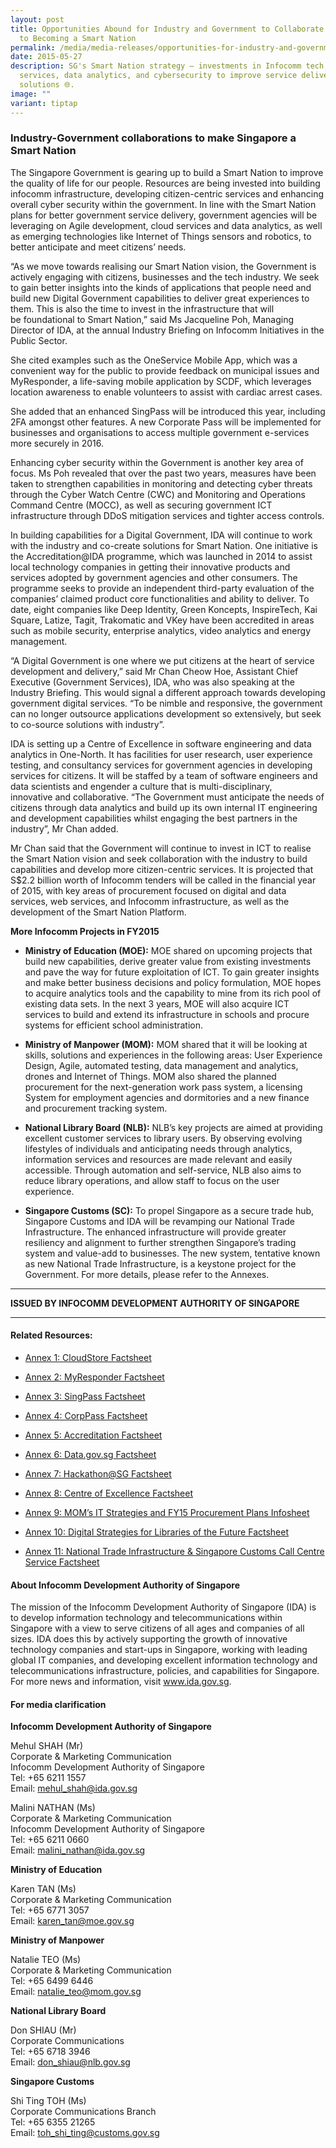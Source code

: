 ```yaml
---
layout: post
title: Opportunities Abound for Industry and Government to Collaborate in Effort
  to Becoming a Smart Nation
permalink: /media/media-releases/opportunities-for-industry-and-government-collaborate-to-become-smart-nation/
date: 2015-05-27
description: SG's Smart Nation strategy — investments in Infocomm tech, cloud
  services, data analytics, and cybersecurity to improve service delivery and
  solutions 🌐.
image: ""
variant: tiptap
---
```

<h3>Industry-Government collaborations to make Singapore a Smart Nation</h3>
<p>The Singapore Government is gearing up to build a Smart Nation to improve
the quality of life for our people. Resources are&nbsp;being invested&nbsp;into
building infocomm infrastructure, developing citizen-centric services and
enhancing overall cyber security within the government. In line with the
Smart Nation plans for better government service delivery, government agencies
will&nbsp;be leveraging on&nbsp;Agile development, cloud services and data
analytics, as well as emerging technologies like Internet of Things sensors
and robotics, to better anticipate and meet citizens’ needs.</p>
<p>“As we&nbsp;move towards realising&nbsp;our Smart Nation vision, the Government
is actively engaging with citizens, businesses and the tech industry. We
seek to gain better insights into the kinds of applications&nbsp;that people&nbsp;need
and build new Digital Government capabilities to deliver great experiences
to them. This is also the time to invest in the infrastructure&nbsp;that
will be&nbsp;foundational to Smart Nation,” said Ms Jacqueline Poh, Managing
Director of IDA, at the annual Industry Briefing on Infocomm Initiatives
in the Public Sector.</p>
<p>She cited examples such as the OneService Mobile App,&nbsp;which was&nbsp;a
convenient way for the public to provide feedback on municipal issues and
MyResponder, a life-saving mobile application by SCDF, which leverages
location awareness to enable volunteers to assist with cardiac arrest cases.</p>
<p>She added that an enhanced SingPass will be introduced this year, including
2FA&nbsp;amongst&nbsp;other features.&nbsp;A&nbsp;new Corporate Pass will
be implemented for businesses and organisations to access multiple government
e-services more securely&nbsp;in 2016.</p>
<p>Enhancing cyber security within the Government is another&nbsp;key&nbsp;area
of focus. Ms Poh revealed that over the past two years, measures have been
taken to strengthen capabilities in monitoring and detecting cyber threats
through the Cyber Watch Centre (CWC) and Monitoring and Operations Command
Centre (MOCC), as well as securing government ICT infrastructure through
DDoS mitigation services and tighter access controls.</p>
<p>In building capabilities for a Digital Government, IDA will continue to
work with the industry and co-create solutions for Smart Nation. One initiative
is the Accreditation@IDA programme, which was launched in 2014 to assist
local technology companies in getting their innovative products and services
adopted by government agencies and other consumers. The programme seeks
to provide an independent third-party evaluation of the companies’ claimed
product core functionalities and&nbsp;ability to deliver. To date, eight
companies&nbsp;like Deep&nbsp;Identity, Green Koncepts, InspireTech, Kai
Square, Latize, Tagit, Trakomatic and&nbsp;VKey&nbsp;have&nbsp;been accredited&nbsp;in&nbsp;areas
such as&nbsp;mobile security, enterprise analytics, video analytics and
energy management.</p>
<p>“A Digital Government is one where we put citizens at the heart of service
development and delivery,” said Mr Chan Cheow Hoe, Assistant Chief Executive
(Government Services), IDA,&nbsp;who was&nbsp;also speaking at the Industry
Briefing.&nbsp;This would signal a different approach&nbsp;towards&nbsp;developing
government digital services. “To be nimble and responsive, the government
can no longer outsource applications development so extensively,&nbsp;but
seek to co-source solutions with industry”.</p>
<p>IDA is setting up a Centre of Excellence in software engineering and data
analytics&nbsp;in One-North.&nbsp;It has facilities for user research,
user experience testing, and consultancy services for government agencies
in developing services for citizens.&nbsp;It will&nbsp;be staffed&nbsp;by
a team of software engineers and data scientists and&nbsp;engender a culture
that is&nbsp;multi-disciplinary, innovative&nbsp;and collaborative.&nbsp;“The
Government must anticipate the needs of citizens through data analytics
and build up its own internal IT engineering and development capabilities
whilst engaging the best partners in the industry”, Mr Chan added.</p>
<p>Mr Chan said that the Government will continue to invest in ICT to realise
the Smart Nation vision and seek collaboration with the industry to build
capabilities and develop more citizen-centric services. It&nbsp;is projected&nbsp;that
S$2.2 billion worth of Infocomm tenders will&nbsp;be called&nbsp;in the
financial year of 2015, with&nbsp;key&nbsp;areas of procurement focused
on digital and data services, web services, and Infocomm infrastructure,
as well as the development of the Smart Nation Platform.</p>
<p><strong>More Infocomm Projects in FY2015</strong>
</p>
<ul data-tight="true" class="tight">
<li>
<p><strong>Ministry of Education (MOE):</strong>&nbsp;MOE shared on upcoming
projects that build new capabilities, derive&nbsp;greater&nbsp;value from
existing investments and pave the way for future exploitation of ICT. To
gain&nbsp;greater&nbsp;insights and make better business decisions and
policy formulation, MOE hopes to acquire analytics tools and the capability
to mine from its rich pool of existing data sets. In the next&nbsp;3&nbsp;years,
MOE will also acquire ICT services to build and extend its&nbsp;infrastructure
in schools&nbsp;and procure systems for efficient school administration.</p>
</li>
<li>
<p><strong>Ministry of Manpower (MOM):</strong> MOM shared that it will&nbsp;be
looking&nbsp;at skills, solutions and experiences in the following areas:
User Experience Design, Agile, automated testing, data management and analytics,
drones and&nbsp;Internet&nbsp;of Things. MOM also shared the planned procurement
for the next-generation work pass system,&nbsp;a&nbsp;licensing System
for employment agencies and dormitories and a new finance and procurement
tracking system.</p>
</li>
<li>
<p><strong>National Library Board (NLB):</strong>&nbsp;NLB’s key projects&nbsp;are
aimed at providing excellent customer services&nbsp;to library users. By
observing&nbsp;evolving lifestyles of individuals&nbsp;and anticipating
needs through analytics, information services and resources are made relevant
and easily accessible. Through automation and self-service, NLB also aims
to reduce library operations,&nbsp;and allow staff to focus on the user
experience.</p>
</li>
<li>
<p><strong>Singapore Customs (SC):</strong> To propel Singapore as a secure
trade hub, Singapore Customs and IDA will&nbsp;be revamping&nbsp;our National
Trade Infrastructure. The enhanced infrastructure will provide greater
resiliency and alignment to further strengthen Singapore’s trading system
and&nbsp;value-add&nbsp;to businesses. The new system,&nbsp;tentative known
as&nbsp;new National Trade Infrastructure, is a keystone project for the
Government.&nbsp;For more details, please refer to the Annexes.</p>
</li>
</ul>
<hr>
<p><strong>ISSUED BY INFOCOMM DEVELOPMENT AUTHORITY OF SINGAPORE</strong>
</p>
<hr>
<h4>Related Resources:</h4>
<ul data-tight="true" class="tight">
<li>
<p><a href="https://www.tech.gov.sg/files/media/media-releases/2015/05/Annex1pdf.pdf" class="editor-rtfLink" rel="noopener noreferrer nofollow" target="_blank">Annex 1: CloudStore Factsheet</a>
</p>
</li>
<li>
<p><a href="https://www.tech.gov.sg/files/media/media-releases/2015/05/Annex2pdf.pdf" class="editor-rtfLink" rel="noopener noreferrer nofollow" target="_blank">Annex 2: MyResponder Factsheet</a>
</p>
</li>
<li>
<p><a href="https://www.tech.gov.sg/files/media/media-releases/2015/05/Annex3pdf.pdf" class="editor-rtfLink" rel="noopener noreferrer nofollow" target="_blank">Annex 3: SingPass Factsheet</a>
</p>
</li>
<li>
<p><a href="https://www.tech.gov.sg/files/media/media-releases/2015/05/Annex4pdf.pdf" class="editor-rtfLink" rel="noopener noreferrer nofollow" target="_blank">Annex 4: CorpPass Factsheet</a>
</p>
</li>
<li>
<p><a href="https://www.tech.gov.sg/files/media/media-releases/2015/05/Annex5pdf.pdf" class="editor-rtfLink" rel="noopener noreferrer nofollow" target="_blank">Annex 5: Accreditation Factsheet</a>
</p>
</li>
<li>
<p><a href="https://www.tech.gov.sg/files/media/media-releases/2015/05/Annex6pdf.pdf" class="editor-rtfLink" rel="noopener noreferrer nofollow" target="_blank">Annex 6: </a>
<a href="https://www.tech.gov.sg/files/media/media-releases/2015/05/Annex1pdf.pdf" rel="noopener noreferrer nofollow" target="_blank">Data.gov.sg</a><a href="https://www.tech.gov.sg/files/media/media-releases/2015/05/Annex6pdf.pdf" class="editor-rtfLink" rel="noopener noreferrer nofollow" target="_blank"> Factsheet</a>
</p>
</li>
<li>
<p><a href="https://www.tech.gov.sg/files/media/media-releases/2015/05/Annex7pdf.pdf" class="editor-rtfLink" rel="noopener noreferrer nofollow" target="_blank">Annex 7: Hackathon@SG Factsheet</a>
</p>
</li>
<li>
<p><a href="https://www.tech.gov.sg/files/media/media-releases/2015/05/Annex8pdf.pdf" class="editor-rtfLink" rel="noopener noreferrer nofollow" target="_blank">Annex 8: Centre of Excellence Factsheet</a>
</p>
</li>
<li>
<p><a href="https://www.tech.gov.sg/files/media/media-releases/2015/05/Annex9pdf.pdf" class="editor-rtfLink" rel="noopener noreferrer nofollow" target="_blank">Annex&nbsp;9: MOM’s IT Strategies and FY15 Procurement Plans Infosheet</a>
</p>
</li>
<li>
<p><a href="https://www.tech.gov.sg/files/media/media-releases/2015/05/Annex10pdf.pdf" class="editor-rtfLink" rel="noopener noreferrer nofollow" target="_blank">Annex&nbsp;10: Digital Strategies for Libraries of the Future Factsheet</a>
</p>
</li>
<li>
<p><a href="https://www.tech.gov.sg/files/media/media-releases/2015/05/Annex11pdf.pdf" class="editor-rtfLink" rel="noopener noreferrer nofollow" target="_blank">Annex&nbsp;11: National Trade Infrastructure &amp; Singapore Customs Call Centre Service Factsheet</a>
</p>
</li>
</ul>
<h4>About Infocomm Development Authority of Singapore</h4>
<p>The mission of the Infocomm Development Authority of Singapore (IDA) is
to develop information technology and telecommunications within Singapore&nbsp;with
a view to serve&nbsp;citizens of all ages and companies of all sizes. IDA
does this by actively supporting the growth of innovative technology companies
and start-ups in Singapore, working with leading global IT companies, and
developing excellent information technology and telecommunications infrastructure,
policies, and capabilities for Singapore. For more news and information,
visit <a href="https://www.tech.gov.sg/files/media/media-releases/2015/05/Annex1pdf.pdf" rel="noopener noreferrer nofollow" target="_blank">www.ida.gov.sg</a>.</p>
<h4>For media clarification</h4>
<p><strong>Infocomm Development Authority of Singapore</strong>
</p>
<p>Mehul SHAH (Mr)
<br>Corporate &amp; Marketing Communication
<br>Infocomm Development Authority of Singapore
<br>Tel: +65 6211 1557
<br>Email: <a href="https://www.tech.gov.sg/files/media/media-releases/2015/05/Annex1pdf.pdf" rel="noopener noreferrer nofollow" target="_blank">mehul_shah@ida.gov.sg</a>
</p>
<p>Malini NATHAN (Ms)
<br>Corporate &amp; Marketing Communication
<br>Infocomm Development Authority of Singapore
<br>Tel: +65 6211 0660
<br>Email: <a href="https://www.tech.gov.sg/files/media/media-releases/2015/05/Annex1pdf.pdf" rel="noopener noreferrer nofollow" target="_blank">malini_nathan@ida.gov.sg</a>
</p>
<p><strong>Ministry of Education</strong>
</p>
<p>Karen TAN (Ms)
<br>Corporate &amp; Marketing Communication
<br>Tel: +65 6771 3057
<br>Email: <a href="https://www.tech.gov.sg/files/media/media-releases/2015/05/Annex1pdf.pdf" rel="noopener noreferrer nofollow" target="_blank">karen_tan@moe.gov.sg</a>
</p>
<p><strong>Ministry of Manpower</strong>
</p>
<p>Natalie TEO (Ms)
<br>Corporate &amp; Marketing Communication
<br>Tel: +65 6499 6446
<br>Email: <a href="https://www.tech.gov.sg/files/media/media-releases/2015/05/Annex1pdf.pdf" rel="noopener noreferrer nofollow" target="_blank">natalie_teo@mom.gov.sg</a>
</p>
<p><strong>National Library Board</strong>
</p>
<p>Don SHIAU (Mr)
<br>Corporate Communications
<br>Tel: +65 6718 3946
<br>Email: <a href="https://www.tech.gov.sg/files/media/media-releases/2015/05/Annex1pdf.pdf" rel="noopener noreferrer nofollow" target="_blank">don_shiau@nlb.gov.sg</a>
</p>
<p><strong>Singapore Customs</strong>
</p>
<p>Shi Ting TOH (Ms)
<br>Corporate Communications Branch
<br>Tel: +65 6355 21265
<br>Email: <a href="https://www.tech.gov.sg/files/media/media-releases/2015/05/Annex1pdf.pdf" rel="noopener noreferrer nofollow" target="_blank">toh_shi_ting@customs.gov.sg</a>
</p>
<p></p>